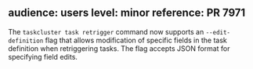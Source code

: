 audience: users
level: minor
reference: PR 7971
---
The `taskcluster task retrigger` command now supports an `--edit-definition` flag that allows modification of specific fields in the task definition when retriggering tasks. The flag accepts JSON format for specifying field edits.
